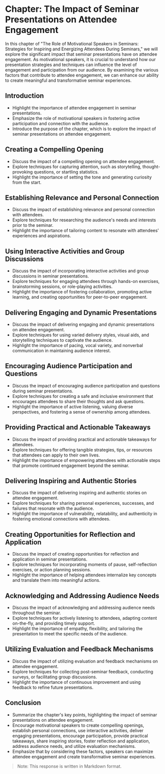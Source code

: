 Chapter: The Impact of Seminar Presentations on Attendee Engagement
===================================================================

In this chapter of "The Role of Motivational Speakers in Seminars: Strategies for Inspiring and Energizing Attendees During Seminars," we will explore the significant impact that seminar presentations have on attendee engagement. As motivational speakers, it is crucial to understand how our presentation strategies and techniques can influence the level of engagement and participation from our audience. By examining the various factors that contribute to attendee engagement, we can enhance our ability to create meaningful and transformative seminar experiences.

**Introduction**
----------------

* Highlight the importance of attendee engagement in seminar presentations.
* Emphasize the role of motivational speakers in fostering active participation and connection with the audience.
* Introduce the purpose of the chapter, which is to explore the impact of seminar presentations on attendee engagement.

**Creating a Compelling Opening**
---------------------------------

* Discuss the impact of a compelling opening on attendee engagement.
* Explore techniques for capturing attention, such as storytelling, thought-provoking questions, or startling statistics.
* Highlight the importance of setting the tone and generating curiosity from the start.

**Establishing Relevance and Personal Connection**
--------------------------------------------------

* Discuss the impact of establishing relevance and personal connection with attendees.
* Explore techniques for researching the audience's needs and interests prior to the seminar.
* Highlight the importance of tailoring content to resonate with attendees' experiences and aspirations.

**Using Interactive Activities and Group Discussions**
------------------------------------------------------

* Discuss the impact of incorporating interactive activities and group discussions in seminar presentations.
* Explore techniques for engaging attendees through hands-on exercises, brainstorming sessions, or role-playing activities.
* Highlight the importance of fostering collaboration, promoting active learning, and creating opportunities for peer-to-peer engagement.

**Delivering Engaging and Dynamic Presentations**
-------------------------------------------------

* Discuss the impact of delivering engaging and dynamic presentations on attendee engagement.
* Explore techniques for using varied delivery styles, visual aids, and storytelling techniques to captivate the audience.
* Highlight the importance of pacing, vocal variety, and nonverbal communication in maintaining audience interest.

**Encouraging Audience Participation and Questions**
----------------------------------------------------

* Discuss the impact of encouraging audience participation and questions during seminar presentations.
* Explore techniques for creating a safe and inclusive environment that encourages attendees to share their thoughts and ask questions.
* Highlight the importance of active listening, valuing diverse perspectives, and fostering a sense of ownership among attendees.

**Providing Practical and Actionable Takeaways**
------------------------------------------------

* Discuss the impact of providing practical and actionable takeaways for attendees.
* Explore techniques for offering tangible strategies, tips, or resources that attendees can apply to their own lives.
* Highlight the importance of empowering attendees with actionable steps that promote continued engagement beyond the seminar.

**Delivering Inspiring and Authentic Stories**
----------------------------------------------

* Discuss the impact of delivering inspiring and authentic stories on attendee engagement.
* Explore techniques for sharing personal experiences, successes, and failures that resonate with the audience.
* Highlight the importance of vulnerability, relatability, and authenticity in fostering emotional connections with attendees.

**Creating Opportunities for Reflection and Application**
---------------------------------------------------------

* Discuss the impact of creating opportunities for reflection and application in seminar presentations.
* Explore techniques for incorporating moments of pause, self-reflection exercises, or action planning sessions.
* Highlight the importance of helping attendees internalize key concepts and translate them into meaningful actions.

**Acknowledging and Addressing Audience Needs**
-----------------------------------------------

* Discuss the impact of acknowledging and addressing audience needs throughout the seminar.
* Explore techniques for actively listening to attendees, adapting content on-the-fly, and providing timely support.
* Highlight the importance of empathy, flexibility, and tailoring the presentation to meet the specific needs of the audience.

**Utilizing Evaluation and Feedback Mechanisms**
------------------------------------------------

* Discuss the impact of utilizing evaluation and feedback mechanisms on attendee engagement.
* Explore techniques for collecting post-seminar feedback, conducting surveys, or facilitating group discussions.
* Highlight the importance of continuous improvement and using feedback to refine future presentations.

**Conclusion**
--------------

* Summarize the chapter's key points, highlighting the impact of seminar presentations on attendee engagement.
* Encourage motivational speakers to create compelling openings, establish personal connections, use interactive activities, deliver engaging presentations, encourage participation, provide practical takeaways, share inspiring stories, foster reflection and application, address audience needs, and utilize evaluation mechanisms.
* Emphasize that by considering these factors, speakers can maximize attendee engagement and create transformative seminar experiences.

> Note: This response is written in Markdown format.
